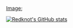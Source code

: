 [Image](./image.png);

[![Redknot's GitHub stats](https://github-readme-stats.vercel.app/api?username=redknotmiaoyuqiao)](https://github.com/anuraghazra/github-readme-stats)
